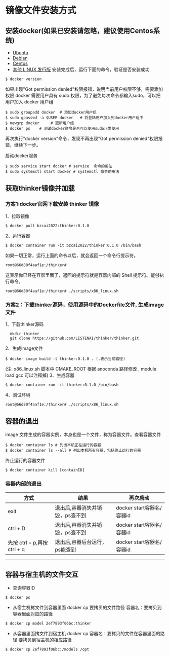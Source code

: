 # 镜像文件安装方式

## 安装docker(如果已安装请忽略，建议使用Centos系统)
* [Ubuntu](https://docs.docker.com/engine/install/ubuntu/)
* [Debian](https://docs.docker.com/engine/install/debian/)
* [Centos](https://docs.docker.com/engine/install/centos/)
* [其他 LINUX 发行版](https://docs.docker.com/engine/install/binaries/)
安装完成后，运行下面的命令，验证是否安装成功
```Shell
$ docker version
```
如果出现"Got permission denied"权限报错，说明当前用户权限不够，需要添加权限
docker 需要用户具有 sudo 权限，为了避免每次命令都输入sudo，可以把用户加入 docker 用户组
```Shell
$ sudo groupadd docker  # 添加docker用户组
$ sudo gpasswd -a $USER docker   # 将登陆用户加入到docker用户组中
$ newgrp docker     # 更新用户组
$ docker ps    # 测试docker命令是否可以使用sudo正常使用
```
再次执行"docker version"命令，发现不再出现"Got permission denied"权限报错，继续下一步。

启动docker服务
```Shell
$ sudo service start docker # service  命令的用法
$ sudo systemctl start docker # systemctl 命令的用法
```

## 获取thinker镜像并加载
### 方案1:docker官网下载安装 thinker 镜像

1、拉取镜像
```Shell
$ docker pull bzcai2022:thinker:0.1.0
```
2、运行容器
```Shell
$ docker container run -it bzcai2022/thinker:0.1.0 /bin/bash
``` 
如果一切正常，运行上面的命令以后，就会返回一个命令行提示符。
```Shell
root@66d80f4aaf1e:/thinker#
```  
这表示你已经在容器里面了，返回的提示符就是容器内部的 Shell 提示符。能够执行命令。
```Shell
root@66d80f4aaf1e:/thinker# ./scripts/x86_linux.sh
```
### 方案2：下载thinker源码，使用源码中的Dockerfile文件, 生成image文件
1、下载thinker源码
```Shell
  mkdir thinker
  git clone https://github.com/LISTENAI/thinker/thinker.git
```
2、生成image文件
```Shell
$ docker image build -t thinker:0.1.0 . (.表示当前路径)
```
(注: x86_linux.sh 脚本中 CMAKE_ROOT 根据 anoconda 路径修改 , module load gcc 可以注释掉)
3、生成容器
```Shell
$ docker container run -it thinker:0.1.0 /bin/bash
```
4、测试环境
```Shell
root@66d80f4aaf1e:/thinker# ./scripts/x86_linux.sh
```
## 容器的退出
image 文件生成的容器实例，本身也是一个文件，称为容器文件。查看容器文件
```Shell
$ docker container ls # 列出本机正在运行的容器
$ docker container ls --all # 列出本机所有容器，包括终止运行的容器
```
终止运行的容器文件
```Shell
$ docker container kill [containID] 
```

### 容器内部的退出
|  方式  |  结果       |  再次启动  |
| ----   | ----        |----   |
|exit     |退出后,容器消失并销毁，ps查不到|docker start容器名/容器id|
|ctrl + D     |退出后,容器消失并销毁，ps查不到|docker start容器名/容器id|
|先按 ctrl + p,再按 ctrl + q  |退出后,容器后台运行，ps能查到|docker start容器名/容器id|

***

## 容器与宿主机的文件交互
* 查询容器ID
```Shell
$ docker ps 
```
* 从宿主机拷文件到容器里面
docker cp 要拷贝的文件路径 容器名：要拷贝到容器里面对应的路径
```Shell
$ docker cp model 2ef7893f06bc:thinker  
```
* 从容器里面拷文件到宿主机
docker cp 容器名：要拷贝的文件在容器里面的路径       要拷贝到宿主机的相应路径
```Shell
$ docker cp 2ef7893f06bc:/models /opt
```
